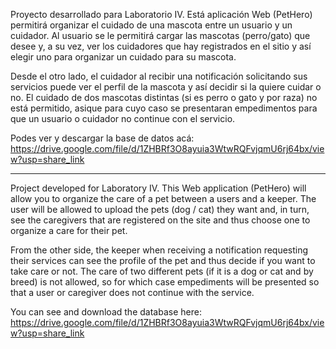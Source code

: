 Proyecto desarrollado para Laboratorio IV. Está aplicación Web (PetHero) permitirá organizar el cuidado de una mascota entre un usuario y un cuidador. Al usuario se le permitirá cargar las mascotas (perro/gato) que desee y, a su vez, ver los cuidadores que hay registrados en el sitio y así elegir uno para organizar un cuidado para su mascota.

Desde el otro lado, el cuidador al recibir una notificación solicitando sus servicios puede ver el perfil de la mascota y así decidir si la quiere cuidar o no. El cuidado de dos mascotas distintas (si es perro o gato y por raza) no está permitido, asique para cuyo caso se presentaran empedimentos para que un usuario o cuidador no continue con el servicio.

Podes ver y descargar la base de datos acá: https://drive.google.com/file/d/1ZHBRf3O8ayuia3WtwRQFvjqmU6rj64bx/view?usp=share_link

----------------------------------------------------------------------------------------------------------------------------------------

Project developed for Laboratory IV. This Web application (PetHero) will allow you to organize the care of a pet between a users and a keeper. The user will be allowed to upload the pets (dog / cat) they want and, in turn, see the caregivers that are registered on the site and thus choose one to organize a care for their pet.

From the other side, the keeper when receiving a notification requesting their services can see the profile of the pet and thus decide if you want to take care or not. The care of two different pets (if it is a dog or cat and by breed) is not allowed, so for which case empediments will be presented so that a user or caregiver does not continue with the service.  

You can see and download the database here: https://drive.google.com/file/d/1ZHBRf3O8ayuia3WtwRQFvjqmU6rj64bx/view?usp=share_link
